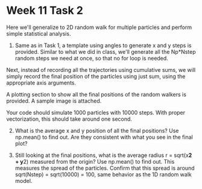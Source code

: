 # Week 11 Task 2

Here we'll generalize to 2D random walk for multiple particles and perform simple statistical analysis. 

1. Same as in Task 1, a template using angles to generate x and y steps is provided. Similar to what we did in class, we'll generate all the Np*Nstep random steps we need at once, so that no for loop is needed. 

Next, instead of recording all the trajectories using cumulative sums, we will simply record the final position of the particles using just sum, using the appropriate axis arguments.

A plotting section to show all the final positions of the random walkers is provided. A sample image is attached. 

Your code should simulate 1000 particles with 10000 steps. With proper vectorization, this should take around one second.

2. What is the average x and y position of all the final positions? Use np.mean() to find out. Are they consistent with what you see in the final plot?

3. Still looking at the final positions, what is the average radius r = sqrt(x**2 + y**2) measured from the origin? Use np.mean() to find out. This measures the spread of the particles. Confirm that this spread is around sqrt(Nstep) = sqrt(10000) = 100, same behavior as the 1D random walk model.